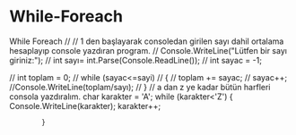 # While-Foreach
While Foreach
//            // 1 den başlayarak consoledan girilen sayı dahil ortalama hesaplayıp console yazdıran program.
//            Console.WriteLine("Lütfen bir sayı giriniz:");
//         int sayı= int.Parse(Console.ReadLine());
//            int sayac = -1;

//            int toplam = 0;
//            while (sayac<=sayi)
//            {
//                toplam += sayac;
//                sayac++;
//Console.WriteLine(toplam/sayı);
//            }
            // a dan z ye kadar bütün harfleri consola yazdıralım.
            char karakter = 'A';
            while (karakter<'Z')
            {
                Console.WriteLine(karakter);
                karakter++;

            }
